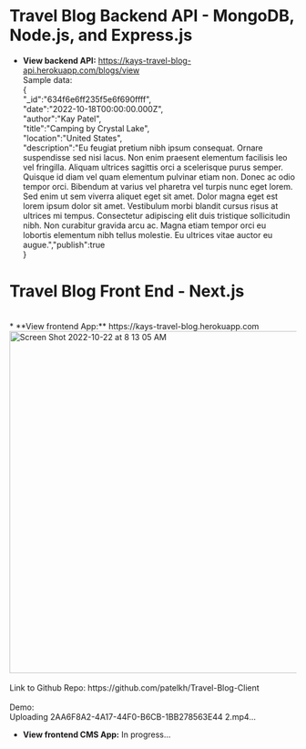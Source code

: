 # Travel Blog Backend API - MongoDB, Node.js, and Express.js

* **View backend API:** https://kays-travel-blog-api.herokuapp.com/blogs/view <br>
Sample data: <br>
{<br>
"_id":"634f6e6ff235f5e6f690ffff",<br>
"date":"2022-10-18T00:00:00.000Z",<br>
"author":"Kay Patel",<br>
"title":"Camping by Crystal Lake",<br>
"location":"United States",<br>
"description":"Eu feugiat pretium nibh ipsum consequat. Ornare suspendisse sed nisi lacus. Non enim praesent elementum facilisis leo vel fringilla. Aliquam ultrices sagittis orci a scelerisque purus semper. Quisque id diam vel quam elementum pulvinar etiam non. Donec ac odio tempor orci. Bibendum at varius vel pharetra vel turpis nunc eget lorem. Sed enim ut sem viverra aliquet eget sit amet. Dolor magna eget est lorem ipsum dolor sit amet. Vestibulum morbi blandit cursus risus at ultrices mi tempus. Consectetur adipiscing elit duis tristique sollicitudin nibh. Non curabitur gravida arcu ac. Magna etiam tempor orci eu lobortis elementum nibh tellus molestie. Eu ultrices vitae auctor eu augue.","publish":true<br>
}<br>

# Travel Blog Front End - Next.js<br>
<br>
* **View frontend App:** https://kays-travel-blog.herokuapp.com<br>
<img width="600" alt="Screen Shot 2022-10-22 at 8 13 05 AM" src="https://user-images.githubusercontent.com/76967126/197347627-1ddb093c-5a00-4bd3-af70-3497c1ac444a.png"><br>
<br>
Link to Github Repo: https://github.com/patelkh/Travel-Blog-Client <br>
<br>
Demo: <br>
Uploading 2AA6F8A2-4A17-44F0-B6CB-1BB278563E44 2.mp4…<br>

* **View frontend CMS App:** In progress...<br>
